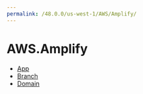 ```yaml
---
permalink: /48.0.0/us-west-1/AWS/Amplify/
---
```


# AWS.Amplify



* [App](App.md)
* [Branch](Branch.md)
* [Domain](Domain.md)